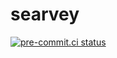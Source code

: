 # searvey

[![pre-commit.ci status](https://results.pre-commit.ci/badge/github/pmav99/searvey/master.svg)](https://results.pre-commit.ci/latest/github/pmav99/searvey/master)

